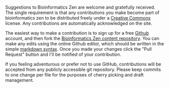 Suggestions to Bioinformatics Zen are welcome and gratefully received. The single requirement is that any contributions you make become part of bioinformatics zen to be distributed freely under a [Creative Commons][cc] license. Any contributions are automatically acknowledged on the site.

The easiest way to make a contribution is to sign up for a free [Github][gh] account, and then fork the [Bioinformatics Zen content repository][content]. You can make any edits using the online Github editor, which should be written in the simple [markdown syntax][markdown]. Once you made your changes click the "Pull Request" button and I'll be notified of your contribution.

If you feeling adventurous or prefer not to use GitHub, contributions will be accepted from any publicly accessible git repository. Please keep commits to one change per file for the purposes of cherry picking and draft management.

[cc]: http://creativecommons.org/licenses/by/3.0/
[gh]: https://github.com/
[content]: http://github.com/michaelbarton/bioinformatics-zen-content/tree/master
[markdown]: http://daringfireball.net/projects/markdown/
